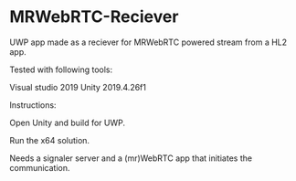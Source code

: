 # MRWebRTC-Reciever
UWP app made as a reciever for MRWebRTC powered stream from a HL2 app.

Tested with following tools:

Visual studio 2019
Unity 2019.4.26f1

Instructions:

Open Unity and build for UWP.

Run the x64 solution.

Needs a signaler server and a (mr)WebRTC app that initiates the communication.